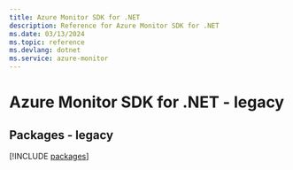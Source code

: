 ```yaml
---
title: Azure Monitor SDK for .NET
description: Reference for Azure Monitor SDK for .NET
ms.date: 03/13/2024
ms.topic: reference
ms.devlang: dotnet
ms.service: azure-monitor
---
```

# Azure Monitor SDK for .NET - legacy
## Packages - legacy
[!INCLUDE [packages](monitor-index.md)]